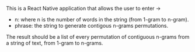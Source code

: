 This is a React Native application that allows the user to enter ->

- n: where n is the number of words in the string (from 1-gram to n-gram).
- phrase: the string to generate contigous n-grams permutations.

The result should be a list of every permutation of contiguous n-grams from a string of text, from 1-gram to n-grams. 
